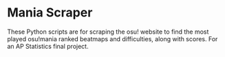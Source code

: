 # Mania Scraper
These Python scripts are for scraping the osu! website to find the most played osu!mania ranked beatmaps and difficulties, along with scores. For an AP Statistics final project.